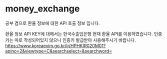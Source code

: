 # money_exchange
공부 겸으로 환율 정보에 대한 API 호출 정보 입니다.

환율 정보 API KEY에 대해서는 한국수출입은행 현재 환율 API를 이용하였습니다.
인증키는 따로 작성되어있지 않으니 인증키 발급받아 사용해주시기 바랍니다.
https://www.koreaexim.go.kr/ir/HPHKIR020M01?apino=2&viewtype=C&searchselect=&searchword=
